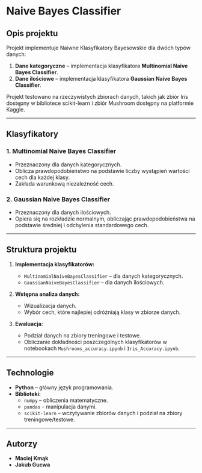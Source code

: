 # Naive Bayes Classifier

## Opis projektu
Projekt implementuje Naiwne Klasyfikatory Bayesowskie dla dwóch typów danych:
1. **Dane kategoryczne** – implementacja klasyfikatora **Multinomial Naive Bayes Classifier**.
2. **Dane ilościowe** – implementacja klasyfikatora **Gaussian Naive Bayes Classifier**.

Projekt testowano na rzeczywistych zbiorach danych, takich jak zbiór Iris dostępny w bibliotece scikit-learn i zbiór Mushroom dostępny na platformie Kaggle.

---

## Klasyfikatory
### 1. Multinomial Naive Bayes Classifier
- Przeznaczony dla danych kategorycznych.
- Oblicza prawdopodobieństwo na podstawie liczby wystąpień wartości cech dla każdej klasy.
- Zakłada warunkową niezależność cech.

### 2. Gaussian Naive Bayes Classifier
- Przeznaczony dla danych ilościowych.
- Opiera się na rozkładzie normalnym, obliczając prawdopodobieństwa na podstawie średniej i odchylenia standardowego cech.

---

## Struktura projektu
1. **Implementacja klasyfikatorów:**
   - `MultinomialNaiveBayesClassifier` – dla danych kategorycznych.
   - `GaussianNaiveBayesClassifier` – dla danych ilościowych.

2. **Wstępna analiza danych:**
   - Wizualizacja danych.
   - Wybór cech, które najlepiej odróżniają klasy w zbiorze danych.

3. **Ewaluacja:**
   - Podział danych na zbiory treningowe i testowe.
   - Obliczanie dokładności poszczególnych klasyfikatorów w notebookach `Mushrooms_accuracy.ipynb` i `Iris_Accuracy.ipynb`.

---

## Technologie
- **Python** – główny język programowania.
- **Biblioteki:**
  - `numpy` – obliczenia matematyczne.
  - `pandas` – manipulacja danymi.
  - `scikit-learn` – wczytywanie zbiorów danych i podział na zbiory treningowe/testowe.

---

## Autorzy
- **Maciej Kmąk**
- **Jakub Gucwa**
